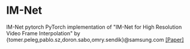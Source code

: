 # IM-Net
IM-Net pytorch
PyTorch implementation of "IM-Net for High Resolution Video Frame Interpolation" by {tomer.peleg,pablo.sz,doron.sabo,omry.sendik}@samsung.com [[Paper]](http://openaccess.thecvf.com/content_CVPR_2019/papers/Peleg_IM-Net_for_High_Resolution_Video_Frame_Interpolation_CVPR_2019_paper.pdf)
